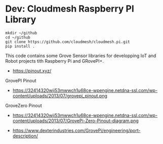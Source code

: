 # Dev: Cloudmesh Raspberry PI Library 

    mkdir ~/github
    cd ~/github
    git clone https://github.com/cloudmesh/cloudmesh.pi.git
    pip install .

This code contains some Grove Sensor libraries for developping IoT
and Robot projects tith Raspberry Pi and GRovePI+.


* https://pinout.xyz/

GrovePI Pinout

* https://32414320wji53mwwch1u68ce-wpengine.netdna-ssl.com/wp-content/uploads/2013/07/grovepi_pinout.png

GroveZero Pinout

* https://32414320wji53mwwch1u68ce-wpengine.netdna-ssl.com/wp-content/uploads/2013/07/GrovePi-Zero-Pinout-diagram.png


* https://www.dexterindustries.com/GrovePi/engineering/port-description/
